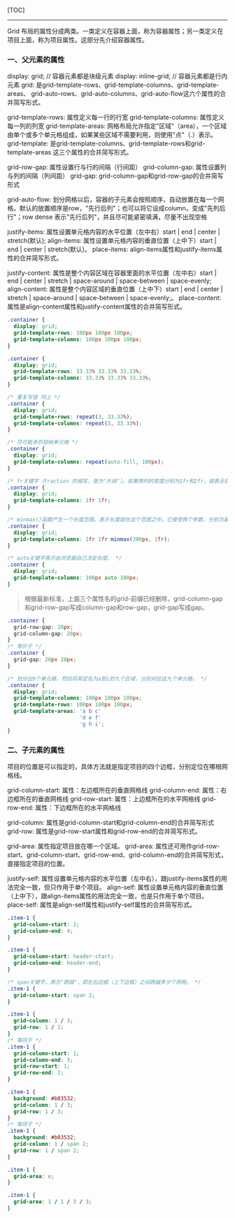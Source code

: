 [TOC]

---

Grid 布局的属性分成两类。一类定义在容器上面，称为容器属性；另一类定义在项目上面，称为项目属性。这部分先介绍容器属性。

### 一、父元素的属性

display: grid;  // 容器元素都是块级元素
display: inline-grid; // 容器元素都是行内元素
grid: 是grid-template-rows、grid-template-columns、grid-template-areas、 grid-auto-rows、grid-auto-columns、grid-auto-flow这六个属性的合并简写形式。

grid-template-rows: 属性定义每一行的行宽
grid-template-columns: 属性定义每一列的列宽
grid-template-areas: 网格布局允许指定"区域"（area），一个区域由单个或多个单元格组成，如果某些区域不需要利用，则使用"点"（.）表示。
grid-template: 是grid-template-columns、grid-template-rows和grid-template-areas 这三个属性的合并简写形式。

grid-row-gap: 属性设置行与行的间隔（行间距）
grid-column-gap: 属性设置列与列的间隔（列间距）
grid-gap: grid-column-gap和grid-row-gap的合并简写形式

grid-auto-flow: 划分网格以后，容器的子元素会按照顺序，自动放置在每一个网格。默认的放置顺序是row，"先行后列"；也可以将它设成column，变成"先列后行"；row dense 表示"先行后列"，并且尽可能紧密填满，尽量不出现空格

justify-items: 属性设置单元格内容的水平位置（左中右）start | end | center | stretch(默认);
align-items: 属性设置单元格内容的垂直位置（上中下）start | end | center | stretch(默认)。
place-items: align-items属性和justify-items属性的合并简写形式。

justify-content: 属性是整个内容区域在容器里面的水平位置（左中右）start | end | center | stretch | space-around | space-between | space-evenly;
align-content: 属性是整个内容区域的垂直位置（上中下）start | end | center | stretch | space-around | space-between | space-evenly;。
place-content: 属性是align-content属性和justify-content属性的合并简写形式。

```CSS
.container {
  display: grid;
  grid-template-rows: 100px 100px 100px;
  grid-template-columns: 100px 100px 100px;
}

.container {
  display: grid;
  grid-template-rows: 33.33% 33.33% 33.33%;
  grid-template-columns: 33.33% 33.33% 33.33%;
}

/* 重复写值 同上 */
.container {
  display: grid;
  grid-template-rows: repeat(3, 33.33%);
  grid-template-columns: repeat(3, 33.33%);
}

/* 尽可能多的容纳单元格 */
.container {
  display: grid;
  grid-template-columns: repeat(auto-fill, 100px);
}

/* fr关键字（fraction 的缩写，意为"片段"）。如果两列的宽度分别为1fr和2fr，就表示后者是前者的两倍。 */
.container {
  display: grid;
  grid-template-columns: 1fr 1fr;
}

/* minmax()函数产生一个长度范围，表示长度就在这个范围之中。它接受两个参数，分别为最小值和最大值。 */
.container {
  display: grid;
  grid-template-columns: 1fr 1fr minmax(300px, 1fr);
}

/* auto关键字表示由浏览器自己决定长度。 */
.container {
  display: grid;
  grid-template-columns: 100px auto 100px;
}
```

> 根据最新标准，上面三个属性名的grid-前缀已经删除，grid-column-gap和grid-row-gap写成column-gap和row-gap，grid-gap写成gap。

```CSS
.container {
  grid-row-gap: 20px;
  grid-column-gap: 20px;
}
/* 等价于 */
.container {
  grid-gap: 20px 20px;
}

/* 划分出9个单元格，然后将其定名为a到i的九个区域，分别对应这九个单元格。 */
.container {
  display: grid;
  grid-template-columns: 100px 100px 100px;
  grid-template-rows: 100px 100px 100px;
  grid-template-areas: 'a b c'
                       'd e f'
                       'g h i';
}
```

### 二、子元素的属性

项目的位置是可以指定的，具体方法就是指定项目的四个边框，分别定位在哪根网格线。

grid-column-start: 属性：左边框所在的垂直网格线
grid-column-end: 属性：右边框所在的垂直网格线
grid-row-start: 属性：上边框所在的水平网格线
grid-row-end: 属性：下边框所在的水平网格线

grid-column: 属性是grid-column-start和grid-column-end的合并简写形式
grid-row: 属性是grid-row-start属性和grid-row-end的合并简写形式。

grid-area: 属性指定项目放在哪一个区域。
grid-area: 属性还可用作grid-row-start、grid-column-start、grid-row-end、grid-column-end的合并简写形式，直接指定项目的位置。

justify-self: 属性设置单元格内容的水平位置（左中右），跟justify-items属性的用法完全一致，但只作用于单个项目。
align-self: 属性设置单元格内容的垂直位置（上中下），跟align-items属性的用法完全一致，也是只作用于单个项目。
place-self: 属性是align-self属性和justify-self属性的合并简写形式。

```CSS
.item-1 {
  grid-column-start: 2;
  grid-column-end: 4;
}

.item-1 {
  grid-column-start: header-start;
  grid-column-end: header-end;
}

/* span关键字，表示"跨越"，即左右边框（上下边框）之间跨越多少个网格。 */
.item-1 {
  grid-column-start: span 2;
}

.item-1 {
  grid-column: 1 / 3;
  grid-row: 1 / 2;
}
/* 等同于 */
.item-1 {
  grid-column-start: 1;
  grid-column-end: 3;
  grid-row-start: 1;
  grid-row-end: 2;
}

.item-1 {
  background: #b03532;
  grid-column: 1 / 3;
  grid-row: 1 / 3;
}
/* 等同于 */
.item-1 {
  background: #b03532;
  grid-column: 1 / span 2;
  grid-row: 1 / span 2;
}

.item-1 {
  grid-area: e;
}

.item-1 {
  grid-area: 1 / 1 / 3 / 3;
}
```
